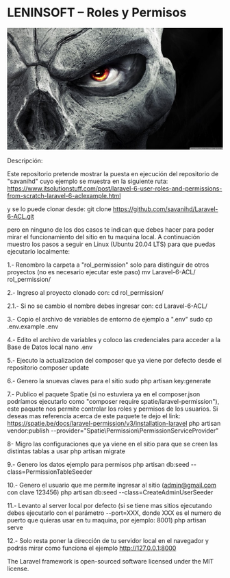 # LENINSOFT – Roles y Permisos

![lenisnoft](leninsoft.jpg "lenisnoft")

Descripción:

Este repositorio pretende mostrar la puesta en ejecución del repositorio de "savanihd" cuyo ejemplo se muestra en la siguiente ruta:
https://www.itsolutionstuff.com/post/laravel-6-user-roles-and-permissions-from-scratch-laravel-6-aclexample.html 

y se lo puede clonar desde:
git clone https://github.com/savanihd/Laravel-6-ACL.git

pero en ninguno de los dos casos te indican que debes hacer para poder mirar el funcionamiento del sitio en tu maquina local. A continuación muestro los pasos a seguir en Linux (Ubuntu 20.04 LTS) para que puedas ejecutarlo localmente:

1.- Renombro la carpeta a "rol_permission" solo para distinguir de otros proyectos (no es necesario ejecutar este paso)
mv Laravel-6-ACL/ rol_permission/

2.- Ingreso al proyecto clonado con: cd rol_permission/ 

2.1.- Si no se cambio el nombre debes ingresar con: cd Laravel-6-ACL/

3.- Copio el archivo de variables de entorno de ejemplo a ".env" 
sudo cp .env.example .env

4.- Edito el archivo de variables y coloco las credenciales para acceder a la Base de Datos local
nano .env

5.- Ejecuto la actualizacion del composer que ya viene por defecto desde el repositorio
composer update

6.- Genero la snuevas claves para el sitio
sudo php artisan key:generate

7.- Publico el paquete Spatie (si no estuviera ya en el composer.json podríamos ejecutarlo como "composer require spatie/laravel-permission"), este paquete nos permite controlar los roles y permisos de los usuarios. Si deseas mas referencia acerca de este paquete te dejo el link: https://spatie.be/docs/laravel-permission/v3/installation-laravel
php artisan vendor:publish --provider="Spatie\Permission\PermissionServiceProvider"

8- Migro las configuraciones que ya viene en el sitio para que se creen las distintas tablas a usar
php artisan migrate

9.- Genero los datos ejemplo para permisos
php artisan db:seed --class=PermissionTableSeeder

10.- Genero el usuario que me permite ingresar al sitio (admin@gmail.com con clave 123456)
php artisan db:seed --class=CreateAdminUserSeeder

11.- Levanto al server local por defecto (si se tiene mas sitios ejecutando debes ejecutarlo con el parámetro --port=XXX, donde XXX es el numero de puerto que quieras usar en tu maquina, por ejemplo: 8001)
php artisan serve

12.- Solo resta poner la dirección de tu servidor local en el navegador y podrás mirar como funciona el ejemplo
http://127.0.0.1:8000


The Laravel framework is open-sourced software licensed under the MIT license.

